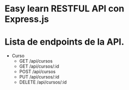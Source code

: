 # Easy learn RESTFUL API con Express.js


# Lista de endpoints de la API.

- Curso 
    - GET /api/cursos
    - GET /api/cursos/:id
    - POST /api/cursos
    - PUT /api/cursos/:id
    - DELETE /api/cursos/:id